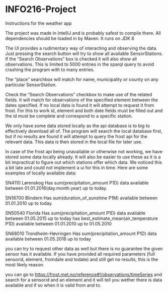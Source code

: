 # INFO216-Project

Instructions for the weather app

The project was made in IntelliJ and is probably safest to compile there.  All dependencies should be loaded in by Maven. It runs on JDK 8

The UI provides a rudimentary way of interacting and observing the data. 
Just pressing the search button will try to show all available SensorStations. If the “Search Observations” box is checked it will also show all observations. This is limited to 5000 entries in the sparql query to avoid crashing the program with to many entries.

The “place” searchbox will match for name, municipality or county on any particular SensorStation.

Check the “Search Observations” checkbox to make use of the related fields. It will match for observations of the specified element between the dates specified. If no local data is found it will attempt to request it from frost. For this to work id, element and both date fields must be filled out and the id must be complete and correspond to a specific station.

We only have some data stored locally as the api database is to big to effectively download all of. The program will search the local database first, but if no results are found it will attempt to query the frost api for the relevant data. This data is then stored in the local file for later use.

In case of the frost api being unavailable or otherwise not working, we have stored some data locally already. It will also be easier to use these as it is a bit impractical to figure out which stations offer which data. We noticed this a bit late and could not implement a ui for this in time. Here are some examples of locally available data:

SN4110 Lørenskog
Has sum(precipitation_amount P1D) data available between 01.01.2016(day.month.year) up to today.

SN18700 Blindern
Has sum(duration_of_sunshine P1M) available between 01.01.2010 up to today.

SN50540 Florida
Has sum(precipitation_amount P1D) data available between 01.05.2015 up to today
has best_estimate_mean(air_temperature P1D) available between 01.01.2010 up to 01.05.2010

SN68010 Trondheim-Høvringen
Has sum(precipitation_amount P1D) data available between 01.05.2018 up to today

you can try to request other data as well but there is no guarantee the given sensor has it available. If you have provided all required parameters (full sensorid, element, fromdate and todate)
and still get no results, this is the most likely reason.

you can go to https://frost.met.no/reference#!/observations/timeSeries and search for a sensorid and an element and it will tell you wether there is data available and if so when it is valid from and to.
